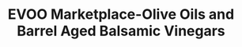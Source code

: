---
title: "EVOO Marketplace-Olive Oils and Barrel Aged Balsamic Vinegars"
url: /littleton/evoo-marketplace-olive-oils-and-barrel-aged-balsamic-vinegars/
shop: shop
---